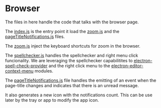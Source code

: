 # Browser

The files in here handle the code that talks with the browser  page.

The [index.js](index.js) is the entry point it load the [zoom.js](zoom.js) and the [pageTitleNotifications.js](pageTitleNotifications.js) files.

The [zoom.js](zoom.js) inject the keyboard shortcuts for zoom in the browser.

The [spellchecker.js](spellchecker.js) handles the spellchecker and right menu click funcionality. We are leveraging the spellchecker capabilitites to [electron-spell-check-provider](https://www.npmjs.com/package/electron-spell-check-provider) and the right click menu to the  [electron-editor-context-menu](https://github.com/mixmaxhq/electron-editor-context-menu) modules.

The [pageTitleNotifications.js](pageTitleNotifications.js) file handles the emitting of an event when the page-title changes and indicates that there is an unread message.

It also generates a new icon with the notifications count. This can be use later by the tray or app to modify the app icon.
